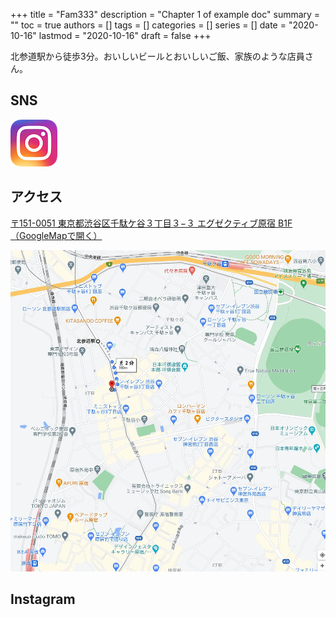 +++
title = "Fam333"
description = "Chapter 1 of example doc"
summary = ""
toc = true
authors = []
tags = []
categories = []
series = []
date =  "2020-10-16"
lastmod = "2020-10-16"
draft = false
+++

北参道駅から徒歩3分。おいしいビールとおいしいご飯、家族のような店員さん。

<!--more-->

## SNS
[![Instagram](/images/Instagram_AppIcon.png)](https://www.instagram.com/fam333_craft_beer_tap/?hl=ja)

## アクセス
[〒151-0051 東京都渋谷区千駄ケ谷３丁目３−３ エグゼクティブ原宿 B1F（GoogleMapで開く）](https://goo.gl/maps/Qncvh2motfs4ZPcG8)

[![Fam333](/images/Map_Fam333.webp)](https://goo.gl/maps/Qncvh2motfs4ZPcG8)

## Instagram
